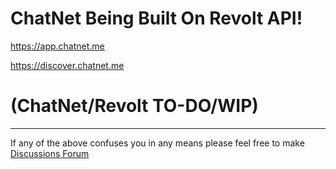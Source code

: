 # ChatNet Being Built On Revolt API!
https://app.chatnet.me

https://discover.chatnet.me

# (ChatNet/Revolt TO-DO/WIP)

---
If any of the above confuses you in any means please feel free to make [Discussions Forum](https://github.com/DisListMe/ChatNet/discussions)
